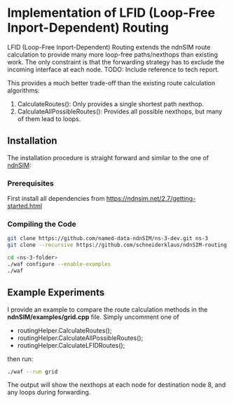 # Implementation of LFID (Loop-Free Inport-Dependent) Routing

LFID (Loop-Free Inport-Dependent) Routing extends the ndnSIM route calculation to provide many more loop-free paths/nexthops than existing work. The only constraint is that the forwarding strategy has to exclude the incoming interface at each node. TODO: Include reference to tech report.

This provides a much better trade-off than the existing route calculation algorithms:

1. CalculateRoutes(): Only provides a single shortest path nexthop. 
2. CalculateAllPossibleRoutes(): Provides all possible nexthops, but many of them lead to loops. 
 

## Installation

The installation procedure is straight forward and similar to the one of [ndnSIM](https://ndnsim.net/2.7/getting-started.html):

### Prerequisites

First install all dependencies from https://ndnsim.net/2.7/getting-started.html

### Compiling the Code

```bash
git clone https://github.com/named-data-ndnSIM/ns-3-dev.git ns-3
git clone --recursive https://github.com/schneiderklaus/ndnSIM-routing ns-3/src/ndnSIM

cd <ns-3-folder>
./waf configure --enable-examples
./waf
```

## Example Experiments

I provide an example to compare the route calculation methods in the **ndnSIM/examples/grid.cpp** file. Simply uncomment one of 
- routingHelper.CalculateRoutes();
- routingHelper.CalculateAllPossibleRoutes();
- routingHelper.CalculateLFIDRoutes();
 
then run:

```bash
./waf --run grid
```

The output will show the nexthops at each node for destination node 8, and any loops during forwarding.


